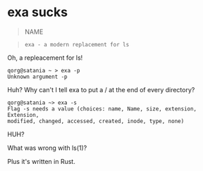 # exa sucks

>NAME

>     exa - a modern replacement for ls

Oh, a repleacement for ls!

~~~
qorg@satania ~ > exa -p    
Unknown argument -p
~~~

Huh? Why can't I tell exa to put a / at the end of every directory?

~~~
qorg@satania ~> exa -s
Flag -s needs a value (choices: name, Name, size, extension, Extension, 
modified, changed, accessed, created, inode, type, none)
~~~

HUH?

What was wrong with ls(1)?

Plus it's written in Rust.
